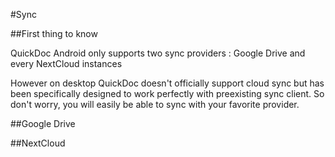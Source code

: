 #Sync

##First thing to know

QuickDoc Android only supports two sync providers : Google Drive and every NextCloud instances

However on desktop QuickDoc doesn't officially support cloud sync but has been specifically designed to work perfectly with preexisting sync client. So don't worry, you will easily be able to sync with your favorite provider.

##Google Drive



##NextCloud
